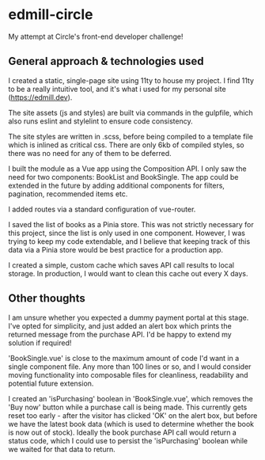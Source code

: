 # edmill-circle

My attempt at Circle's front-end developer challenge!

## General approach & technologies used

I created a static, single-page site using 11ty to house my project. I find 11ty to be a really intuitive tool, and it's what i used for my personal site (https://edmill.dev).

The site assets (js and styles) are built via commands in the gulpfile, which also runs eslint and stylelint to ensure code consistency.

The site styles are written in .scss, before being compiled to a template file which is inlined as critical css. There are only 6kb of compiled styles, so there was no need for any of them to be deferred.

I built the module as a Vue app using the Composition API. I only saw the need for two components: BookList and BookSingle. The app could be extended in the future by adding additional components for filters, pagination, recommended items etc.

I added routes via a standard configuration of vue-router.

I saved the list of books as a Pinia store. This was not strictly necessary for this project, since the list is only used in one component. However, I was trying to keep my code extendable, and I believe that keeping track of this data via a Pinia store would be best practice for a production app.

I created a simple, custom cache which saves API call results to local storage. In production, I would want to clean this cache out every X days.

## Other thoughts

I am unsure whether you expected a dummy payment portal at this stage. I've opted for simplicity, and just added an alert box which prints the returned message from the purchase API. I'd be happy to extend my solution if required!

'BookSingle.vue' is close to the maximum amount of code I'd want in a single component file. Any more than 100 lines or so, and I would consider moving functionality into composable files for cleanliness, readability and potential future extension.

I created an 'isPurchasing' boolean in 'BookSingle.vue', which removes the 'Buy now' button while a purchase call is being made. This currently gets reset too early - after the visitor has clicked 'OK' on the alert box, but before we have the latest book data (which is used to determine whether the book is now out of stock). Ideally the book purchase API call would return a status code, which I could use to persist the 'isPurchasing' boolean while we waited for that data to return.
